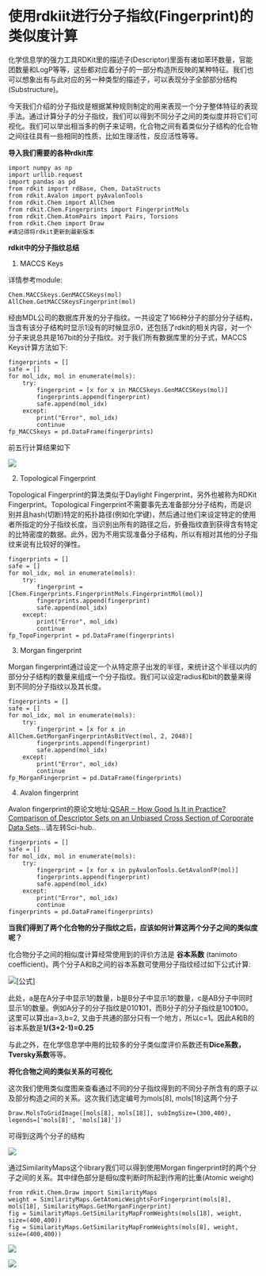 # 使用rdkiit进行分子指纹(Fingerprint)的类似度计算

化学信息学的强力工具RDKit里的描述子(Descriptor)里面有诸如苯环数量，官能团数量和LogP等等，这些都对应着分子的一部分构造所反映的某种特征。我们也可以想象出有与此对应的另一种类型的描述子，可以表现分子全部部分结构(Substructure)。

今天我们介绍的分子指纹是根据某种规则制定的用来表现一个分子整体特征的表现手法。通过计算分子的分子指纹，我们可以得到不同分子之间的类似度并将它们可视化。我们可以举出相当多的例子来证明，化合物之间有着类似分子结构的化合物之间往往具有一些相同的性质，比如生理活性，反应活性等等。

**导入我们需要的各种rdkit库**

```text
import numpy as np
import urllib.request
import pandas as pd
from rdkit import rdBase, Chem, DataStructs 
from rdkit.Avalon import pyAvalonTools
from rdkit.Chem import AllChem
from rdkit.Chem.Fingerprints import FingerprintMols
from rdkit.Chem.AtomPairs import Pairs, Torsions
from rdkit.Chem import Draw
#请记得将rdkit更新到最新版本
```

**rdkit中的分子指纹总结**

1. MACCS Keys

详情参考module:

```python3
Chem.MACCSkeys.GenMACCSKeys(mol)
AllChem.GetMACCSKeysFingerprint(mol)
```

经由MDL公司的数据库开发的分子指纹。一共设定了166种分子的部分分子结构，当含有该分子结构时显示1没有的时候显示0，还包括了rdkit的相关内容，对一个分子来说总共是167bit的分子指纹。对于我们所有数据库里的分子式，MACCS Keys计算方法如下:

```text
fingerprints = []
safe = []
for mol_idx, mol in enumerate(mols):
    try:
        fingerprint = [x for x in MACCSkeys.GenMACCSKeys(mol)]
        fingerprints.append(fingerprint)
        safe.append(mol_idx)
    except:
        print("Error", mol_idx)
        continue
fp_MACCSkeys = pd.DataFrame(fingerprints)
```

前五行计算结果如下

![](https://pic3.zhimg.com/80/v2-01cb42c2040fd651e0149838f08b3122_1440w.jpg)

2. Topological Fingerprint

Topological Fingerprint的算法类似于Daylight Fingerprint，另外也被称为RDKit Fingerprint。Topological Fingerprint不需要事先去准备部分分子结构，而是识别并且hash(切断)特定的拓扑路径(例如化学键)，然后通过他们来设定特定的使用者所指定的分子指纹长度。当识别出所有的路径之后，折叠指纹直到获得含有特定的比特密度的数据。此外，因为不用实现准备分子结构，所以有相对其他的分子指纹来说有比较好的弹性。

```text
fingerprints = []
safe = []
for mol_idx, mol in enumerate(mols):
    try:
        fingerprint = [Chem.Fingerprints.FingerprintMols.FingerprintMol(mol)]
        fingerprints.append(fingerprint)
        safe.append(mol_idx)
    except:
        print("Error", mol_idx)
        continue
fp_TopoFingerprint = pd.DataFrame(fingerprints)
```

3. Morgan fingerprint

Morgan fingerprint通过设定一个从特定原子出发的半径，来统计这个半径以内的部分分子结构的数量来组成一个分子指纹。我们可以设定radius和bit的数量来得到不同的分子指纹以及其长度。

```text
fingerprints = []
safe = []
for mol_idx, mol in enumerate(mols):
    try:
        fingerprint = [x for x in AllChem.GetMorganFingerprintAsBitVect(mol, 2, 2048)]
        fingerprints.append(fingerprint)
        safe.append(mol_idx)
    except:
        print("Error", mol_idx)
        continue
fp_MorganFingerprint = pd.DataFrame(fingerprints)
```

4. Avalon fingerprint

Avalon fingerprint的原论文地址:[QSAR − How Good Is It in Practice? Comparison of Descriptor Sets on an Unbiased Cross Section of Corporate Data Sets](https://link.zhihu.com/?target=https%3A//pubs.acs.org/doi/pdf/10.1021/ci050413p)...请左转Sci-hub..

```text
fingerprints = []
safe = []
for mol_idx, mol in enumerate(mols):
    try:
        fingerprint = [x for x in pyAvalonTools.GetAvalonFP(mol)]
        fingerprints.append(fingerprint)
        safe.append(mol_idx)
    except:
        print("Error", mol_idx)
        continue
fingerprints = pd.DataFrame(fingerprints)
```

**当我们得到了两个化合物的分子指纹之后，应该如何计算这两个分子之间的类似度呢？**

化合物分子之间的相似度计算经常使用到的评价方法是 **谷本系数** (tanimoto coefficient)。两个分子A和B之间的谷本系数可使用分子指纹经过如下公式计算:

![[公式]](https://www.zhihu.com/equation?tex=S_%7BAB%7D%3D+%5Cfrac%7Bc%7D%7Ba%2Bb-c%7D+)

此处，a是在A分子中显示1的数量，b是B分子中显示1的数量，c是AB分子中同时显示1的数量。例如A分子的分子指纹是010**1**01，而B分子的分子指纹是100**1**00。这里可以算出a=3,b=2, 又由于共通的部分只有一个地方，所以c=1。因此A和B的谷本系数是**1/(3+2-1)=0.25**

与此之外，在化学信息学中用的比较多的分子类似度评价系数还有**Dice系数，Tversky系数**等等。

**将化合物之间的类似关系的可视化**

这次我们使用类似度图来查看通过不同的分子指纹得到的不同分子所含有的原子以及部分构造之间的关系。这次我们选定编号为mols[8], mols[18]这两个分子

```text
Draw.MolsToGridImage([mols[8], mols[18]], subImgSize=(300,400), legends=['mols[8]', 'mols[18]'])
```

可得到这两个分子的结构

![](https://pic4.zhimg.com/80/v2-bc54f53d378a2a06723fd9e6c95d93df_1440w.jpg)

通过SimilarityMaps这个library我们可以得到使用Morgan fingerprint时的两个分子之间的关系。其中绿色部分是相似度判断时所起到作用的比重(Atomic weight)

```text
from rdkit.Chem.Draw import SimilarityMaps
weight = SimilarityMaps.GetAtomicWeightsForFingerprint(mols[8], mols[18], SimilarityMaps.GetMorganFingerprint)
fig = SimilarityMaps.GetSimilarityMapFromWeights(mols[18], weight, size=(400,400))
fig = SimilarityMaps.GetSimilarityMapFromWeights(mols[8], weight, size=(400,400))
```

![](https://pic2.zhimg.com/80/v2-c21221c0b2a9fe7e567dd3c1122ee7a5_1440w.jpg)

![](https://pic3.zhimg.com/80/v2-7fff123f17b114424da027b6130dd976_1440w.jpg)
